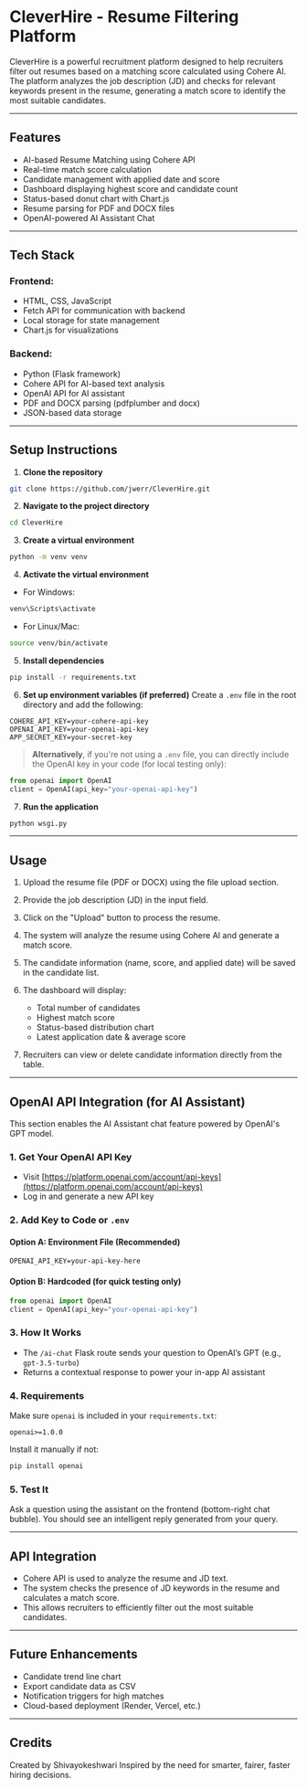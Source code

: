 # CleverHire - Resume Filtering Platform

CleverHire is a powerful recruitment platform designed to help recruiters filter out resumes based on a matching score calculated using Cohere AI.
The platform analyzes the job description (JD) and checks for relevant keywords present in the resume, generating a match score to identify the most suitable candidates.

---

## Features

* AI-based Resume Matching using Cohere API
* Real-time match score calculation
* Candidate management with applied date and score
* Dashboard displaying highest score and candidate count
* Status-based donut chart with Chart.js
* Resume parsing for PDF and DOCX files
* OpenAI-powered AI Assistant Chat

---

## Tech Stack

### **Frontend:**

* HTML, CSS, JavaScript
* Fetch API for communication with backend
* Local storage for state management
* Chart.js for visualizations

### **Backend:**

* Python (Flask framework)
* Cohere API for AI-based text analysis
* OpenAI API for AI assistant
* PDF and DOCX parsing (pdfplumber and docx)
* JSON-based data storage

---

## Setup Instructions

1. **Clone the repository**

```bash
git clone https://github.com/jwerr/CleverHire.git
```

2. **Navigate to the project directory**

```bash
cd CleverHire
```

3. **Create a virtual environment**

```bash
python -m venv venv
```

4. **Activate the virtual environment**

* For Windows:

```bash
venv\Scripts\activate
```

* For Linux/Mac:

```bash
source venv/bin/activate
```

5. **Install dependencies**

```bash
pip install -r requirements.txt
```

6. **Set up environment variables (if preferred)**
   Create a `.env` file in the root directory and add the following:

```
COHERE_API_KEY=your-cohere-api-key
OPENAI_API_KEY=your-openai-api-key
APP_SECRET_KEY=your-secret-key
```

> **Alternatively**, if you're not using a `.env` file, you can directly include the OpenAI key in your code (for local testing only):

```python
from openai import OpenAI
client = OpenAI(api_key="your-openai-api-key")
```

7. **Run the application**

```bash
python wsgi.py
```

---

## Usage

1. Upload the resume file (PDF or DOCX) using the file upload section.
2. Provide the job description (JD) in the input field.
3. Click on the "Upload" button to process the resume.
4. The system will analyze the resume using Cohere AI and generate a match score.
5. The candidate information (name, score, and applied date) will be saved in the candidate list.
6. The dashboard will display:

   * Total number of candidates
   * Highest match score
   * Status-based distribution chart
   * Latest application date & average score
7. Recruiters can view or delete candidate information directly from the table.

---

## OpenAI API Integration (for AI Assistant)

This section enables the AI Assistant chat feature powered by OpenAI's GPT model.

### 1. Get Your OpenAI API Key

* Visit [https://platform.openai.com/account/api-keys](https://platform.openai.com/account/api-keys)
* Log in and generate a new API key

### 2. Add Key to Code or `.env`

#### Option A: Environment File (Recommended)

```env
OPENAI_API_KEY=your-api-key-here
```

#### Option B: Hardcoded (for quick testing only)

```python
from openai import OpenAI
client = OpenAI(api_key="your-openai-api-key")
```

### 3. How It Works

* The `/ai-chat` Flask route sends your question to OpenAI’s GPT (e.g., `gpt-3.5-turbo`)
* Returns a contextual response to power your in-app AI assistant

### 4. Requirements

Make sure `openai` is included in your `requirements.txt`:

```
openai>=1.0.0
```

Install it manually if not:

```bash
pip install openai
```

### 5. Test It

Ask a question using the assistant on the frontend (bottom-right chat bubble).
You should see an intelligent reply generated from your query.

---

## API Integration

* Cohere API is used to analyze the resume and JD text.
* The system checks the presence of JD keywords in the resume and calculates a match score.
* This allows recruiters to efficiently filter out the most suitable candidates.

---
## Future Enhancements

* Candidate trend line chart
* Export candidate data as CSV
* Notification triggers for high matches
* Cloud-based deployment (Render, Vercel, etc.)

---

## Credits

Created by Shivayokeshwari
Inspired by the need for smarter, fairer, faster hiring decisions.
